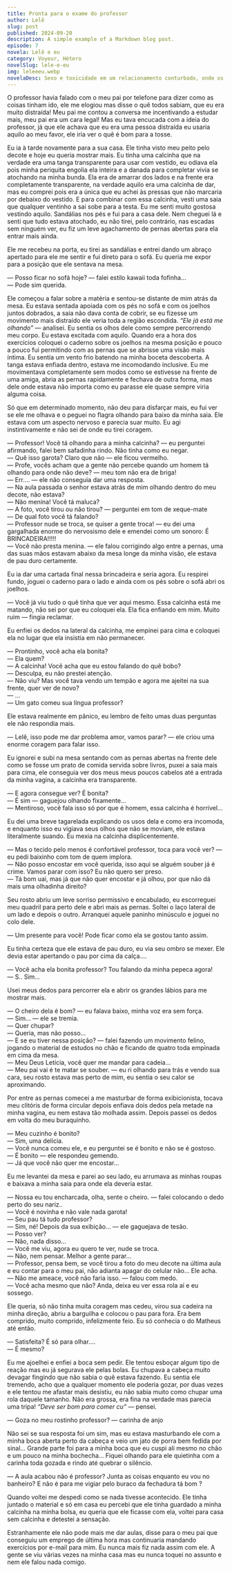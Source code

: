 ```yaml
---
title: Pronta para o exame do professor
author: Lelê
slug: post
published: 2024-09-20
description: A simple example of a Markdown blog post.
episode: 7
novela: Lelê e eu
category: Voyeur, Hétero
novelSlug: lele-e-eu
img: leleeeu.webp
novelaDesc: Sexo e toxicidade em um relacionamento conturbado, onde os altos e baixos revelam o desejo entre duas jovens.
---
```


O professor havia falado com o meu pai por telefone para dizer como as coisas tinham ido, ele me elogiou mas disse o quê todos sabiam, que eu era muito distraída! Meu pai me contou a conversa me incentivando a estudar mais, meu pai era um cara legal! Mas eu tava encucada com a ideia do professor, já que ele achava que eu era uma pessoa distraída eu usaria aquilo ao meu favor, ele iria ver o quê é bom para a tosse.

Eu ia à tarde novamente para a sua casa. Ele tinha visto meu peito pelo decote e hoje eu queria mostrar mais. Eu tinha uma calcinha que na verdade era uma tanga transparente para usar com vestido, eu odiava ela pois minha periquita engolia ela inteira e a danada para completar vivia se atochando na minha bunda. Ela era de amarrar dos lados e na frente era completamente transparente, na verdade aquilo era uma calcinha de dar, mas eu comprei pois era a única que eu achei às pressas que não marcaria por debaixo do vestido. E para combinar com essa calcinha, vesti uma saia que qualquer ventinho a sai sobe para a testa. Eu me senti muito gostosa vestindo aquilo. Sandálias nos pés e fui para a casa dele. Nem cheguei lá e senti que tudo estava atochado, eu não tirei, pelo contrário, nas escadas sem ninguém ver, eu fiz um leve agachamento de pernas abertas para ela entrar mais ainda.

Ele me recebeu na porta, eu tirei as sandálias e entrei dando um abraço apertado para ele me sentir e fui direto para o sofá. Eu queria me expor para a posição que ele sentava na mesa.

— Posso ficar no sofá hoje? — falei estilo kawaii toda fofinha…  
— Pode sim querida.

Ele começou a falar sobre a matéria e sentou-se distante de mim atrás da mesa. Eu estava sentada apoiada com os pés no sofá e com os joelhos juntos dobrados, a saia não dava conta de cobrir, se eu fizesse um movimento mais distraído ele veria toda a região escondida. _“Ele já está me olhando”_ — analisei. Eu sentia os olhos dele como sempre percorrendo meu corpo. Eu estava excitada com aquilo. Quando era a hora dos exercícios coloquei o caderno sobre os joelhos na mesma posição e pouco a pouco fui permitindo com as pernas que se abrisse uma visão mais íntima. Eu sentia um vento frio batendo na minha boceta descoberta. A tanga estava enfiada dentro, estava me incomodando inclusive. Eu me movimentava completamente sem modos como se estivesse na frente de uma amiga, abria as pernas rapidamente e fechava de outra forma, mas dele onde estava não importa como eu parasse ele quase sempre viria alguma coisa.

Só que em determinado momento, não deu para disfarçar mais, eu fui ver se ele me olhava e o peguei no flagra olhando para baixo da minha saia. Ele estava com um aspecto nervoso e parecia suar muito. Eu agi instintivamente e não sei de onde eu tirei coragem.

— Professor! Você tá olhando para a minha calcinha? — eu perguntei afirmando, falei bem safadinha rindo. Não tinha como eu negar.  
— Quê isso garota? Claro que não — ele ficou vermelho.  
— Profe, vocês acham que a gente não percebe quando um homem tá olhando para onde não deve? — meu tom não era de briga!  
— Err…. — ele não conseguia dar uma resposta.  
— Na aula passada o senhor estava atrás de mim olhando dentro do meu decote, não estava?  
— Não menina! Você tá maluca?  
— A foto, você tirou ou não tirou? — perguntei em tom de xeque-mate  
— De qual foto você tá falando?  
— Professor nude se troca, se quiser a gente troca! — eu dei uma gargalhada enorme do nervosismo dele e emendei como um sonoro: É BRINCADEIRA!!!!!  
— Você não presta menina. — ele falou corrigindo algo entre a pernas, uma das suas mãos estavam abaixo da mesa longe da minha visão, ele estava de pau duro certamente.

Eu ia dar uma cartada final nessa brincadeira e seria agora. Eu respirei fundo, joguei o caderno para o lado e ainda com os pés sobre o sofá abri os joelhos.

— Você já viu tudo o quê tinha que ver aqui mesmo. Essa calcinha está me matando, não sei por que eu coloquei ela. Ela fica enfiando em mim. Muito ruim — fingia reclamar.

Eu enfiei os dedos na lateral da calcinha, me empinei para cima e coloquei ela no lugar que ela insistia em não permanecer.

— Prontinho, você acha ela bonita?  
— Ela quem?  
— A calcinha! Você acha que eu estou falando do quê bobo?  
— Desculpa, eu não prestei atenção.  
— Não viu? Mas você tava vendo um tempão e agora me ajeitei na sua frente, quer ver de novo?  
— …  
— Um gato comeu sua língua professor?

Ele estava realmente em pânico, eu lembro de feito umas duas perguntas ele não respondia mais.

— Lelê, isso pode me dar problema amor, vamos parar? — ele criou uma enorme coragem para falar isso.

Eu ignorei e subi na mesa sentando com as pernas abertas na frente dele como se fosse um prato de comida servida sobre livros, puxei a saia mais para cima, ele conseguia ver dos meus meus poucos cabelos até a entrada da minha vagina, a calcinha era transparente.

— E agora consegue ver? É bonita?  
— É sim — gaguejou olhando fixamente…  
— Mentiroso, você fala isso só por que é homem, essa calcinha é horrível…

Eu dei uma breve tagarelada explicando os usos dela e como era incomoda, e enquanto isso eu vigiava seus olhos que não se moviam, ele estava literalmente suando. Eu mexia na calcinha displicentemente.

— Mas o tecido pelo menos é confortável professor, toca para você ver? — eu pedi baixinho com tom de quem implora.  
— Não posso encostar em você querida, isso aqui se alguém souber já é crime. Vamos parar com isso? Eu não quero ser preso.  
— Tá bom uai, mas já que não quer encostar e já olhou, por que não dá mais uma olhadinha direito?

Seu rosto abriu um leve sorriso permissivo e encabulado, eu escorreguei meu quadril para perto dele e abri mais as pernas. Soltei o laço lateral de um lado e depois o outro. Arranquei aquele paninho minúsculo e joguei no colo dele.

— Um presente para você! Pode ficar como ela se gostou tanto assim.

Eu tinha certeza que ele estava de pau duro, eu via seu ombro se mexer. Ele devia estar apertando o pau por cima da calça….

— Você acha ela bonita professor? Tou falando da minha pepeca agora!  
— S.. Sim…

Usei meus dedos para percorrer ela e abrir os grandes lábios para me mostrar mais.

— O cheiro dela é bom? — eu falava baixo, minha voz era sem força.  
— Sim… — ele se tremia.  
— Quer chupar?  
— Queria, mas não posso…  
— E se eu tiver nessa posição? — falei fazendo um movimento felino, jogando o material de estudos no chão e ficando de quatro toda empinada em cima da mesa.  
— Meu Deus Letícia, você quer me mandar para cadeia…  
— Meu pai vai é te matar se souber. — eu ri olhando para trás e vendo sua cara, seu rosto estava mas perto de mim, eu sentia o seu calor se aproximando.

Por entre as pernas comecei a me masturbar de forma exibicionista, tocava meu clitóris de forma circular depois enfiava dois dedos pela metade na minha vagina, eu nem estava tão molhada assim. Depois passei os dedos em volta do meu buraquinho.

— Meu cuzinho é bonito?  
— Sim, uma delícia.  
— Você nunca comeu ele, e eu perguntei se é bonito e não se é gostoso.  
— É bonito — ele respondeu gemendo.  
— Já que você não quer me encostar…

Eu me levantei da mesa e parei ao seu lado, eu arrumava as minhas roupas e baixava a minha saia para onde ela deveria estar.

— Nossa eu tou encharcada, olha, sente o cheiro. — falei colocando o dedo perto do seu nariz..  
— Você é novinha e não vale nada garota!  
— Seu pau tá tudo professor?  
— Sim, né! Depois da sua exibição… — ele gaguejava de tesão.  
— Posso ver?  
— Não, nada disso…  
— Você me viu, agora eu quero te ver, nude se troca.  
— Não, nem pensar. Melhor a gente parar…  
— Professor, pensa bem, se você tirou a foto do meu decote na última aula e eu contar para o meu pai, não adianta apagar do celular não… Ele acha.  
— Não me ameace, você não faria isso. — falou com medo.  
— Você acha mesmo que não? Anda, deixa eu ver essa rola aí e eu sossego.

Ele queria, só não tinha muita coragem mas cedeu, virou sua cadeira na minha direção, abriu a barguilha e colocou o pau para fora. Era bem comprido, muito comprido, infelizmente feio. Eu só conhecia o do Matheus até então.

— Satisfeita? É só para olhar….  
— É mesmo?

Eu me ajoelhei e enfiei a boca sem pedir. Ele tentou esboçar algum tipo de reação mas eu já segurava ele pelas bolas. Eu chupava a cabeça muito devagar fingindo que não sabia o quê estava fazendo. Eu sentia ele tremendo, acho que a qualquer momento ele poderia gozar, por duas vezes e ele tentou me afastar mais desistiu, eu não sabia muito como chupar uma rola daquele tamanho. Não era grossa, era fina na verdade mas parecia uma tripa! _“Deve ser bom para comer cu”_ — pensei.

— Goza no meu rostinho professor? — carinha de anjo

Não sei se sua resposta foi um sim, mas eu estava masturbando ele com a minha boca aberta perto da cabeça e veio um jato de porra bem fedida por sinal… Grande parte foi para a minha boca que eu cuspi ali mesmo no chão e um pouco na minha bochecha… Fiquei olhando para ele quietinha com a carinha toda gozada e rindo até quebrar o silêncio.

— A aula acabou não é professor? Junta as coisas enquanto eu vou no banheiro? E não é para me vigiar pelo buraco da fechadura tá bom ?

Quando voltei me despedi como se nada tivesse acontecido. Ele tinha juntado o material e só em casa eu percebi que ele tinha guardado a minha calcinha na minha bolsa, eu queria que ele ficasse com ela, voltei para casa sem calcinha e detestei a sensação.

Estranhamente ele não pode mais me dar aulas, disse para o meu pai que conseguiu um emprego de última hora mas continuaria mandando exercícios por e-mail para mim. Eu nunca mais fiz nada assim com ele. A gente se viu várias vezes na minha casa mas eu nunca toquei no assunto e nem ele falou nada comigo.
